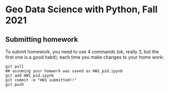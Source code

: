 # Geo Data Science with Python, Fall 2021

## Submitting homework

To submit homework, you need to use 4 commands (ok, really 3, but the first one is a good habit), each time you make changes to your home work:
```
git pull
## assuming your homwork was saved as HW1_pid.ipynb
git add HW1_pid.ipynb
git commit -m "HW1 submitted!!"
git push
```

